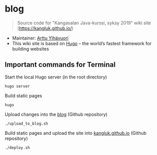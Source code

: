 # blog

> Source code for "Kangasalan Java-kurssi, syksy 2019" wiki site (https://kangluk.github.io/)

- Maintainer: [Arttu Ylhävuori](https://github.com/areee/)
- This wiki site is based on [Hugo](https://gohugo.io/) – the world’s fastest framework for building websites

## Important commands for Terminal

Start the local Hugo server (in the root directory)

	hugo server

Build static pages

	hugo

Upload changes into the [blog](https://github.com/kangluk/blog) (Github repository)

	./upload_to_blog.sh

Build static pages and upload the site into [kangluk.github.io](https://github.com/kangluk/kangluk.github.io) (Github repository)

	./deploy.sh